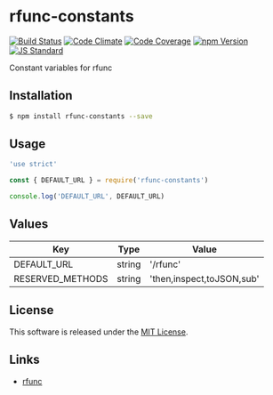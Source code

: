 rfunc-constants
==========

<!---
This file is generated by ape-tmpl. Do not update manually.
--->

<!-- Badge Start -->
<a name="badges"></a>

[![Build Status][bd_travis_shield_url]][bd_travis_url]
[![Code Climate][bd_codeclimate_shield_url]][bd_codeclimate_url]
[![Code Coverage][bd_codeclimate_coverage_shield_url]][bd_codeclimate_url]
[![npm Version][bd_npm_shield_url]][bd_npm_url]
[![JS Standard][bd_standard_shield_url]][bd_standard_url]

[bd_repo_url]: https://github.com/rfunc-labo/rfunc-constants
[bd_travis_url]: http://travis-ci.org/rfunc-labo/rfunc-constants
[bd_travis_shield_url]: http://img.shields.io/travis/rfunc-labo/rfunc-constants.svg?style=flat
[bd_travis_com_url]: http://travis-ci.com/rfunc-labo/rfunc-constants
[bd_travis_com_shield_url]: https://api.travis-ci.com/rfunc-labo/rfunc-constants.svg?token=
[bd_license_url]: https://github.com/rfunc-labo/rfunc-constants/blob/master/LICENSE
[bd_codeclimate_url]: http://codeclimate.com/github/rfunc-labo/rfunc-constants
[bd_codeclimate_shield_url]: http://img.shields.io/codeclimate/github/rfunc-labo/rfunc-constants.svg?style=flat
[bd_codeclimate_coverage_shield_url]: http://img.shields.io/codeclimate/coverage/github/rfunc-labo/rfunc-constants.svg?style=flat
[bd_gemnasium_url]: https://gemnasium.com/rfunc-labo/rfunc-constants
[bd_gemnasium_shield_url]: https://gemnasium.com/rfunc-labo/rfunc-constants.svg
[bd_npm_url]: http://www.npmjs.org/package/rfunc-constants
[bd_npm_shield_url]: http://img.shields.io/npm/v/rfunc-constants.svg?style=flat
[bd_standard_url]: http://standardjs.com/
[bd_standard_shield_url]: https://img.shields.io/badge/code%20style-standard-brightgreen.svg

<!-- Badge End -->


<!-- Description Start -->
<a name="description"></a>

Constant variables for rfunc

<!-- Description End -->


<!-- Overview Start -->
<a name="overview"></a>



<!-- Overview End -->


<!-- Sections Start -->
<a name="sections"></a>

<!-- Section from "doc/guides/01.Installation.md.hbs" Start -->

<a name="section-doc-guides-01-installation-md"></a>
Installation
-----

```bash
$ npm install rfunc-constants --save
```


<!-- Section from "doc/guides/01.Installation.md.hbs" End -->

<!-- Section from "doc/guides/02.Usage.md.hbs" Start -->

<a name="section-doc-guides-02-usage-md"></a>
Usage
---------

```javascript
'use strict'

const { DEFAULT_URL } = require('rfunc-constants')

console.log('DEFAULT_URL', DEFAULT_URL)

```


<!-- Section from "doc/guides/02.Usage.md.hbs" End -->

<!-- Section from "doc/guides/03.Values.md.hbs" Start -->

<a name="section-doc-guides-03-values-md"></a>
Values
---------

| Key | Type | Value |
| --- | ---- |  ----- |
| DEFAULT_URL | string | '/rfunc' |
| RESERVED_METHODS | string | 'then,inspect,toJSON,sub' |


<!-- Section from "doc/guides/03.Values.md.hbs" End -->


<!-- Sections Start -->


<!-- LICENSE Start -->
<a name="license"></a>

License
-------
This software is released under the [MIT License](https://github.com/rfunc-labo/rfunc-constants/blob/master/LICENSE).

<!-- LICENSE End -->


<!-- Links Start -->
<a name="links"></a>

Links
------

+ [rfunc][rfunc_url]

[rfunc_url]: https://github.com/rfunc-labo/rfunc

<!-- Links End -->
